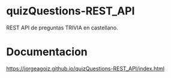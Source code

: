 # quizQuestions-REST_API
REST API de preguntas TRIVIA en castellano.

# Documentacion
https://jorgeagoiz.github.io/quizQuestions-REST_API/index.html
